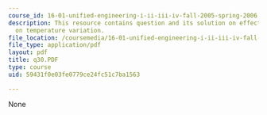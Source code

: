 ```yaml
---
course_id: 16-01-unified-engineering-i-ii-iii-iv-fall-2005-spring-2006
description: This resource contains question and its solution on effect of axial velocity
  on temperature variation.
file_location: /coursemedia/16-01-unified-engineering-i-ii-iii-iv-fall-2005-spring-2006/59431f0e03fe0779ce24fc51c7ba1563_q30.PDF
file_type: application/pdf
layout: pdf
title: q30.PDF
type: course
uid: 59431f0e03fe0779ce24fc51c7ba1563

---
```

None